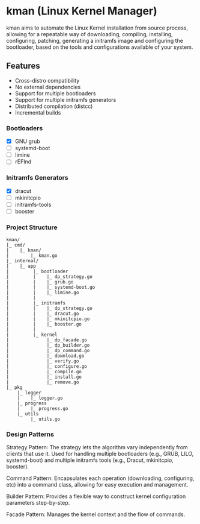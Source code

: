 # kman (Linux Kernel Manager)

kman aims to automate the Linux Kernel installation from source process, allowing for a
repeatable way of downloading, compiling, installing, configuring, patching,
generating a initramfs image and configuring the bootloader, based on the tools 
and configurations available of your system.

## Features

- Cross-distro compatibility
- No external dependencies
- Support for multiple bootloaders
- Support for multiple initramfs generators
- Distributed compilation (distcc)
- Incremental builds

### Bootloaders

- [x] GNU grub
- [ ] systemd-boot
- [ ] limine
- [ ] rEFInd

### Initramfs Generators

- [x] dracut
- [ ] mkinitcpio
- [ ] initramfs-tools
- [ ] booster

### Project Structure

```
kman/
|_ cmd/
|    |_ kman/
|        |_ kman.go
|_ internal/
|    |_ app
|         |_ bootloader
|         |    |_ dp_strategy.go
|         |    |_ grub.go
|         |    |_ systemd-boot.go
|         |    |_ limine.go
|         |   
|         |_ initramfs
|         |    |_ dp_strategy.go
|         |    |_ dracut.go
|         |    |_ mkinitcpio.go
|         |    |_ booster.go
|         |   
|         |_ kernel
|              |_ dp_facade.go
|              |_ dp_builder.go
|              |_ dp_command.go
|              |_ download.go
|              |_ verify.go
|              |_ configure.go
|              |_ compile.go
|              |_ install.go
|              |_ remove.go
|_ pkg
    |_ logger
    |    |_ logger.go
    |_ progress
    |    |_ progress.go
    |_ utils
         |_ utils.go
```

### Design Patterns

Strategy Pattern: The strategy lets the algorithm vary independently from clients
that use it. Used for handling multiple bootloaders (e.g., GRUB, LILO, systemd-boot)
and multiple initramfs tools (e.g., Dracut, mkinitcpio, booster).

Command Pattern: Encapsulates each operation (downloading, configuring, etc)
into a command class, allowing for easy execution and management.

Builder Pattern: Provides a flexible way to construct kernel configuration parameters step-by-step.

Facade Pattern: Manages the kernel context and the flow of commands.
